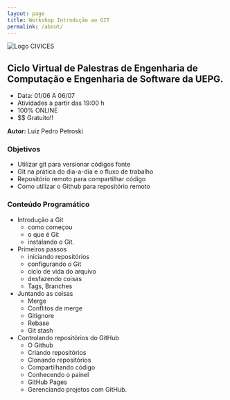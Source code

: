 ```yaml
---
layout: page
title: Workshop Introdução ao GIT
permalink: /about/
---
```

![Logo CIVICES]({{site.baseurl}}/docs/assets/img/site/logos/CIVECE_LOGO.png)

## Ciclo Virtual de Palestras de Engenharia de Computação e Engenharia de Software da UEPG.

- Data: 01/06 A 06/07
- Atividades a partir das 19:00 h
- 100% ONLINE
- $$ Gratuito!!


**Autor:** Luiz Pedro Petroski
### Objetivos
- Utilizar git para versionar códigos fonte
- Git na prática do dia-a-dia e o fluxo de trabalho
- Repositório remoto para compartilhar código
- Como utilizar o Github para repositório remoto

### Conteúdo Programático
- Introdução a Git
  - como começou
  - o que é Git
  - instalando o Git.
- Primeiros passos
  - iniciando repositórios
  - configurando o Git
  - ciclo de vida do arquivo
  - desfazendo coisas
  - Tags, Branches
- Juntando as coisas
  - Merge
  - Conflitos de merge
  - Gitignore
  - Rebase
  - Git stash
- Controlando repositórios do GitHub
  - O Github
  - Criando repositórios
  - Clonando repositórios
  - Compartilhando código
  - Conhecendo o painel
  - GitHub Pages
  - Gerenciando projetos com GitHub.
